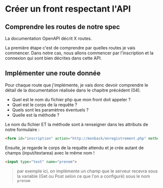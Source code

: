 # Créer un front respectant l'API

## Comprendre les routes de notre spec

La documentation OpenAPI décrit X routes.

La première étape c'est de comprendre par quelles routes je vais commencer. Dans notre cas, nous allons commencer par l'inscription et la connexion qui sont bien décrites dans cette API.


## Implémenter une route donnée

Pour chaque route que j'implémente, je vais donc devoir comprendre le détail de la documentation réalisée dans le chapitre précédent (04).

- Quel est le nom du fichier php que mon front doit appeler ?
- Quel est le corps de la requête ?
- Quels sont les paramètres éventuels ?
- Quelle est la méthode ?

Le nom du fichier ET la méthode sont à renseigner dans les attributs de notre formulaire :

```html
<form id="inscription" action="http://monback/enregistrement.php" method="POST">
```

Ensuite, je regarde le corps de la requête attendu et je crée autant de champs (input/textarea) avec le même nom !

```html
<input type="text" name="prenom">
```
> par exemple ici, on implémente un champ que le serveur recevra sous la variable (Get ou Post selon ce que l'on a configuré) sous le nom `prenom`


